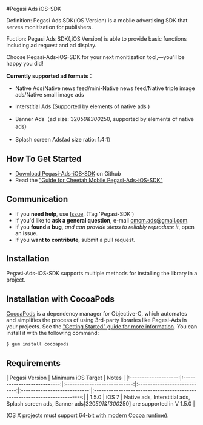 #Pegasi Ads iOS-SDK



Definition: Pegasi Ads SDK(iOS Version) is a mobile advertising SDK that serves monitization for publishers. 

Fuction: Pegasi Ads SDK(,iOS Version) is able to provide basic functions including ad request and ad display.

Choose Pegasi-Ads-iOS-SDK for your next monitization tool,—you'll be happy you did!

**Currently supported ad formats**：

- Native Ads(Native news feed/mini-Native news feed/Native triple image ads/Native small image ads

- Interstitial Ads (Supported by  elements of native ads )

- Banner Ads（ad size: 320*50&300*250, supported by elements of native ads）

- Splash screen Ads(ad size ratio: 1.4:1）



## How To Get Started

- [Download Pegasi-Ads-iOS-SDK](https://github.com/CMAdSDK/pegasi-ios-sdk)  on Github 
- Read the ["Guide for Cheetah Mobile Pegasi-Ads-iOS-SDK" ](https://github.com/CMAdSDK/pegasi-ios-sdk/blob/master/Documents/IntergrationGuideForSDK.pdf)


## Communication

- If you **need help**, use [ Issue](https://github.com/CMAdSDK/pegasi-ios-sdk/issues). (Tag 'Pegasi-SDK')
- If you'd like to **ask a general question**, e-mail [cmcm.ads@gmail.com](mailto:cmcm.ads@gmail.com).
- If you **found a bug**, _and can provide steps to reliably reproduce it_, open an issue.
- If you **want to contribute**, submit a pull request.


## Installation
Pegasi-Ads-iOS-SDK supports multiple methods for installing the library in a project.

## Installation with CocoaPods

[CocoaPods](http://cocoapods.org) is a dependency manager for Objective-C, which automates and simplifies the process of using 3rd-party libraries like Pagesi-Ads in your projects. See the ["Getting Started" guide for more information](https://github.com/CMAdSDK/pegasi-ios-sdk/blob/master/Documents/IntergrationGuideForSDK.pdf). You can install it with the following command:

```bash
$ gem install cocoapods
```





## Requirements

| Pegasi Version | Minimum iOS Target | Notes  | 
|:--------------------:|:---------------------------:|:----------------------------:|:----------------------------:|:----------------------------:|:-------------------------------------------------------------------------:|
| 1.5.0 | iOS 7  |  Native ads,   Interstitial ads,  Splash screen ads, Banner ads[320*50]&[300*250] are supported in V 1.5.0 | 

(OS X projects must support [64-bit with modern Cocoa runtime](https://developer.apple.com/library/mac/#documentation/Cocoa/Conceptual/ObjCRuntimeGuide/Articles/ocrtVersionsPlatforms.html)).


